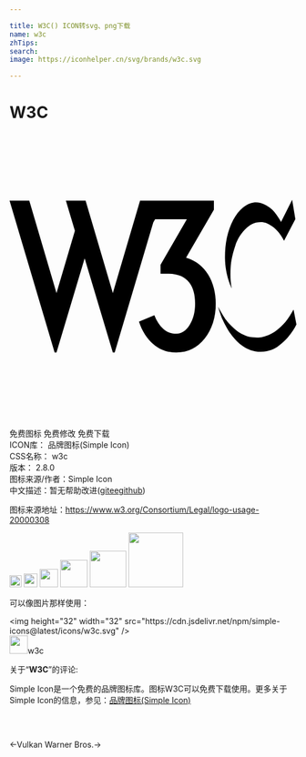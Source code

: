 ```yaml
---

title: W3C() ICON转svg、png下载
name: w3c
zhTips: 
search: 
image: https://iconhelper.cn/svg/brands/w3c.svg

---
```


# W3C  <small style="font-size: 60%;font-weight: 100"></small>

<div id="svg" class="svg-wrap">
<svg role="img" xmlns="http://www.w3.org/2000/svg" viewBox="0 0 24 24"><title>W3C icon</title><path d="M23.642 5.602l-.931 1.858s-.4-.738-.795-1.076c-.377-.322-.864-.62-1.48-.556-.597.062-1.27.587-1.722 1.46-.513.994-.688 2.001-.692 3.112-.005 1.556.57 2.618.57 2.618s-.132-.494-.11-1.33c.014-.52.017-1.089.41-2.261.33-.98 1.084-1.775 1.75-1.912.517-.107.847-.03 1.356.329.603.425.966 1.193.966 1.193l.946-1.81zM0 5.674l3.77 12.723h.156l2.356-7.886 2.357 7.886h.157l3.228-10.895.152-.258h2.655l-2.2 3.802v.754h.629c.806 0 1.398.246 1.775.738.324.42.487 1.011.487 1.776 0 .691-.152 1.283-.455 1.775-.304.492-.676.738-1.116.738-.419 0-.783-.138-1.092-.416-.308-.277-.557-.657-.746-1.139l-1.288.534c.261.796.665 1.427 1.21 1.893.544.466 1.183.699 1.916.699.974 0 1.767-.393 2.38-1.178.613-.785.919-1.754.919-2.906 0-.932-.21-1.743-.628-2.435-.42-.69-1.037-1.167-1.854-1.43l2.326-4.006v-.77h-6.177L8.64 13.419 6.362 5.674h-1.65l.754 2.529-1.54 5.215L1.65 5.674zm17.44 8.88s.233.755.379 1.076c.084.185.342.75.708 1.24.341.46 1.004 1.248 2.011 1.426 1.008.178 1.7-.274 1.871-.384.172-.11.533-.412.761-.657.239-.255.465-.58.59-.775.091-.143.24-.432.24-.432l-.241-1.255s-.418.748-.678 1.036c-.261.288-.727.794-1.302 1.048-.576.253-.877.302-1.446.247-.569-.054-1.097-.383-1.282-.52-.185-.138-.658-.542-.925-.92-.268-.376-.686-1.13-.686-1.13z"/></svg>
</div>
<detail full-name='w3c'></detail>

<div class="detail-page">
<p>
<span><span class="badge-success badge">免费图标</span> <span class="badge-success badge">免费修改</span>  <span class="badge-success badge">免费下载</span> </span>
<br/>
<span>
ICON库：
<span class="badge-secondary badge">品牌图标(Simple Icon)</span> 
</span>
<br/>
<span>
CSS名称：
<span class="badge-secondary badge">w3c</span> 
</span>

<br/>
<span>
版本：
<span class="badge-secondary badge">2.8.0</span> 
</span>
<br/>
<span>图标来源/作者：<span class="badge-light badge">Simple Icon</span></span> 
<br/>
<span class="zh-detail">中文描述：暂无<span class="help-link"><span>帮助改进</span>(<a href="https://gitee.com/liuwave/icon-helper/edit/master/json/brands/w3c.json" target="_blank" rel="noopener noreferrer">gitee</a><a href="https://github.com/liuwave/icon-helper/edit/master/json/brands/w3c.json" target="_blank" rel="noopener noreferrer">github</a></span>)</span><br/>
</p>
</div><div class="description description alert alert-light"><p>图标来源地址：<a href="https://www.w3.org/Consortium/Legal/logo-usage-20000308" target="_blank" rel="noopener noreferrer">https://www.w3.org/Consortium/Legal/logo-usage-20000308</a></p></div>
<div class="alert alert-dark">
<img height="21" width="21" src="https://cdn.jsdelivr.net/npm/simple-icons@latest/icons/w3c.svg" />
<img height="24" width="24" src="https://cdn.jsdelivr.net/npm/simple-icons@latest/icons/w3c.svg" />
<img height="32" width="32" src="https://cdn.jsdelivr.net/npm/simple-icons@latest/icons/w3c.svg" />
<img height="48" width="48" src="https://cdn.jsdelivr.net/npm/simple-icons@latest/icons/w3c.svg" />
<img height="64" width="64" src="https://cdn.jsdelivr.net/npm/simple-icons@latest/icons/w3c.svg" />
<img height="96" width="96" src="https://cdn.jsdelivr.net/npm/simple-icons@latest/icons/w3c.svg" />

</div>
<div>
  <p>可以像图片那样使用：    
  </p>
  <div class="alert alert-primary" style="font-size: 14px">
    &lt;img height="32" width="32" src="https://cdn.jsdelivr.net/npm/simple-icons@latest/icons/w3c.svg" /&gt;
    <copy-btn content='<img height="32" width="32" src="https://cdn.jsdelivr.net/npm/simple-icons@latest/icons/w3c.svg" />'></copy-btn>
  </div>
  <div class="alert alert-secondary">
    <img height="32" width="32" src="https://cdn.jsdelivr.net/npm/simple-icons@latest/icons/w3c.svg" />w3c
    <copy-btn content="w3c" btn-title="复制图标名称"></copy-btn>
  </div>
</div>
<div class="icon-detail__container">
<p>关于“<b>W3C</b>”的评论:</p>
</div>
<Vssue title="关于“W3C”的评论" />
<div><p>Simple Icon是一个免费的品牌图标库。图标W3C可以免费下载使用。更多关于  Simple Icon的信息，参见：<a target="_blank" href="https://iconhelper.cn/brands.html">品牌图标(Simple Icon)</a>
</p></div>


<div style="padding:2rem 0 " class="page-nav"><p class="inner"><span class="prev">←<router-link to="/icon/vulkan.html">Vulkan</router-link></span> <span class="next"><router-link to="/icon/warner-bros-dot.html">Warner Bros.</router-link>→</span></p></div>
